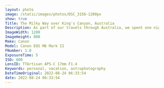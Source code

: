```yaml
---
layout: photo
image: /static/images/photos/DSC_3156-1200px
show: true
Title: The Milky Way over King's Canyon, Australia
Description: As part of our travels through Australia, we spent one night at King's Canyon resort, an isolated spot in the center of Australia far from man-made light. This makes it an ideal spot for Astrophotography!
ImageWidth: 1200
ImageHeight: 800
Make: Canon
Model: Canon EOS M6 Mark II
FNumber: 1.8
ExposureTime: 5
ISO: 800
LensID: TTArtisan APS-C 17mm F1.4
Keywords: personal, vacation, astrophotography
DateTimeOriginal: 2022-08-24 06:33:54
date: 2022-08-24 06:33:54
---
```

